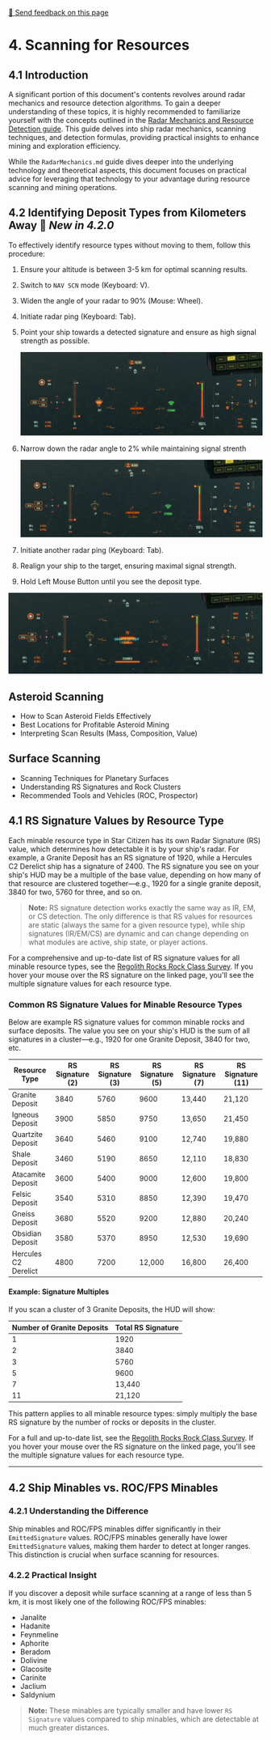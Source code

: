 [💬 Send feedback on this page](https://github.com/codepic/StarCitizen.Mining.Mole/issues/new?template=feedback.yml&title=[Feedback]%20ResourceScanning.md&body=**Page%3A%20ResourceScanning.md**%0A%0A)  

# 4. Scanning for Resources

## 4.1 Introduction

A significant portion of this document's contents revolves around radar mechanics and resource detection algorithms. To gain a deeper understanding of these topics, it is highly recommended to familiarize yourself with the concepts outlined in the [Radar Mechanics and Resource Detection guide](RadarMechanics.md). This guide delves into ship radar mechanics, scanning techniques, and detection formulas, providing practical insights to enhance mining and exploration efficiency.

While the `RadarMechanics.md` guide dives deeper into the underlying technology and theoretical aspects, this document focuses on practical advice for leveraging that technology to your advantage during resource scanning and mining operations.

## 4.2 Identifying Deposit Types from Kilometers Away 🚀 *New in 4.2.0*

To effectively identify resource types without moving to them, follow this procedure:

1. Ensure your altitude is between 3-5 km for optimal scanning results.
2. Switch to `NAV SCN` mode (Keyboard: V).
3. Widen the angle of your radar to 90% (Mouse: Wheel).
4. Initiate radar ping (Keyboard: Tab).
5. Point your ship towards a detected signature and ensure as high signal strength as possible.

   ![Radar Ping Angle 90%](images/radar_ping_angle_90.png)

6. Narrow down the radar angle to 2% while maintaining signal strenth

   ![Radar Ping Angle 2%](images/radar_ping_angle_02.png)


7. Initiate another radar ping (Keyboard: Tab).
8. Realign your ship to the target, ensuring maximal signal strength.
9.  Hold Left Mouse Button until you see the deposit type.

   ![Radar Ping Scanned](images/radar_ping_scanned.png)

## Asteroid Scanning
- How to Scan Asteroid Fields Effectively
- Best Locations for Profitable Asteroid Mining
- Interpreting Scan Results (Mass, Composition, Value)

## Surface Scanning

- Scanning Techniques for Planetary Surfaces
- Understanding RS Signatures and Rock Clusters
- Recommended Tools and Vehicles (ROC, Prospector)

## 4.1 RS Signature Values by Resource Type

Each minable resource type in Star Citizen has its own Radar Signature (RS) value, which determines how detectable it is by your ship's radar. For example, a Granite Deposit has an RS signature of 1920, while a Hercules C2 Derelict ship has a signature of 2400. The RS signature you see on your ship's HUD may be a multiple of the base value, depending on how many of that resource are clustered together—e.g., 1920 for a single granite deposit, 3840 for two, 5760 for three, and so on.

> **Note:** RS signature detection works exactly the same way as IR, EM, or CS detection. The only difference is that RS values for resources are static (always the same for a given resource type), while ship signatures (IR/EM/CS) are dynamic and can change depending on what modules are active, ship state, or player actions.

For a comprehensive and up-to-date list of RS signature values for all minable resource types, see the [Regolith Rocks Rock Class Survey](https://regolith.rocks/survey/rock_class). If you hover your mouse over the RS signature on the linked page, you'll see the multiple signature values for each resource type.

### Common RS Signature Values for Minable Resource Types

Below are example RS signature values for common minable rocks and surface deposits. The value you see on your ship's HUD is the sum of all signatures in a cluster—e.g., 1920 for one Granite Deposit, 3840 for two, etc.

| Resource Type         | RS Signature (2) | RS Signature (3) | RS Signature (5) | RS Signature (7) | RS Signature (11) |
|----------------------|------------------|------------------|------------------|------------------|-------------------|
| Granite Deposit      | 3840             | 5760             | 9600             | 13,440           | 21,120            |
| Igneous Deposit      | 3900             | 5850             | 9750             | 13,650           | 21,450            |
| Quartzite Deposit    | 3640             | 5460             | 9100             | 12,740           | 19,880            |
| Shale Deposit        | 3460             | 5190             | 8650             | 12,110           | 18,830            |
| Atacamite Deposit    | 3600             | 5400             | 9000             | 12,600           | 19,800            |
| Felsic Deposit       | 3540             | 5310             | 8850             | 12,390           | 19,470            |
| Gneiss Deposit       | 3680             | 5520             | 9200             | 12,880           | 20,240            |
| Obsidian Deposit     | 3580             | 5370             | 8950             | 12,530           | 19,690            |
| Hercules C2 Derelict | 4800             | 7200             | 12,000           | 16,800           | 26,400            |

#### Example: Signature Multiples

If you scan a cluster of 3 Granite Deposits, the HUD will show:

| Number of Granite Deposits | Total RS Signature |
|---------------------------|--------------------|
| 1                         | 1920               |
| 2                         | 3840               |
| 3                         | 5760               |
| 5                         | 9600               |
| 7                         | 13,440             |
| 11                        | 21,120             |

This pattern applies to all minable resource types: simply multiply the base RS signature by the number of rocks or deposits in the cluster.

For a full and up-to-date list, see the [Regolith Rocks Rock Class Survey](https://regolith.rocks/survey/rock_class). If you hover your mouse over the RS signature on the linked page, you'll see the multiple signature values for each resource type.

---

## 4.2 Ship Minables vs. ROC/FPS Minables

### 4.2.1 Understanding the Difference

Ship minables and ROC/FPS minables differ significantly in their `EmittedSignature` values. ROC/FPS minables generally have lower `EmittedSignature` values, making them harder to detect at longer ranges. This distinction is crucial when surface scanning for resources.

### 4.2.2 Practical Insight

If you discover a deposit while surface scanning at a range of less than 5 km, it is most likely one of the following ROC/FPS minables:

- Janalite
- Hadanite
- Feynmeline
- Aphorite
- Beradom
- Dolivine
- Glacosite
- Carinite
- Jaclium
- Saldynium

> **Note:** These minables are typically smaller and have lower `RS Signature` values compared to ship minables, which are detectable at much greater distances.

